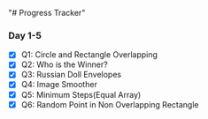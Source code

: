 "# Progress Tracker"

### Day 1-5

- [x] Q1: Circle and Rectangle Overlapping
- [x] Q2: Who is the Winner?
- [x] Q3: Russian Doll Envelopes
- [x] Q4: Image Smoother
- [x] Q5: Minimum Steps(Equal Array)
- [x] Q6: Random Point in Non Overlapping Rectangle   
